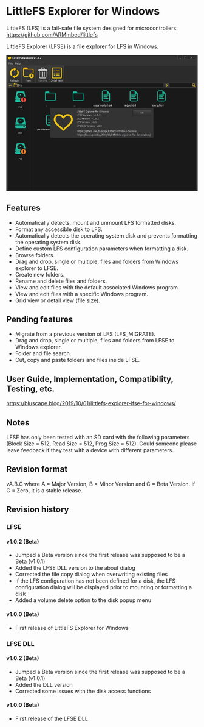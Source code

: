# LittleFS Explorer for Windows

LittleFS (LFS) is a fail-safe file system designed for microcontrollers: https://github.com/ARMmbed/littlefs

LittleFS Explorer (LFSE) is a file explorer for LFS in Windows. 

![GitHub Logo](/images/ExplorerWAbout.jpg)

## Features
* Automatically detects, mount and unmount LFS formatted disks.
* Format any accessible disk to LFS.
* Automatically detects the operating system disk and prevents formatting the operating system disk.
* Define custom LFS configuration parameters when formatting a disk.
* Browse folders.
* Drag and drop, single or multiple, files and folders from Windows explorer to LFSE.
* Create new folders.
* Rename and delete files and folders.
* View and edit files with the default associated Windows program.
* View and edit files with a specific Windows program.
* Grid view or detail view (file size).

## Pending features
* Migrate from a previous version of LFS (LFS_MIGRATE). 
* Drag and drop, single or multiple, files and folders from LFSE to Windows explorer. 
* Folder and file search.
* Cut, copy and paste folders and files inside LFSE.

## User Guide, Implementation, Compatibility, Testing, etc.
https://bluscape.blog/2019/10/01/littlefs-explorer-lfse-for-windows/

## Notes
LFSE has only been tested with an SD card with the following parameters (Block Size = 512, Read Size = 512, Prog Size = 512). Could someone please leave feedback if they test with a device with different parameters.

## Revision format
vA.B.C where A = Major Version, B = Minor Version and C = Beta Version. If C = Zero, it is a stable release.

## Revision history

### LFSE

#### v1.0.2 (Beta)
* Jumped a Beta version since the first release was supposed to be a Beta (v1.0.1)
* Added the LFSE DLL version to the about dialog
* Corrected the file copy dialog when overwriting existing files
* If the LFS configuration has not been defined for a disk, the LFS configuration dialog will be displayed prior to mounting or formatting a disk
* Added a volume delete option to the disk popup menu

#### v1.0.0 (Beta)
* First release of LittleFS Explorer for Windows

### LFSE DLL

#### v1.0.2 (Beta)
* Jumped a Beta version since the first release was supposed to be a Beta (v1.0.1)
* Added the DLL version
* Corrected some issues with the disk access functions

#### v1.0.0 (Beta)
* First release of the LFSE DLL
